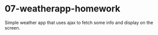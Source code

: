 # 07-weatherapp-homework

Simple weather app that uses ajax to fetch some info and display on the screen. 
